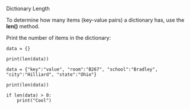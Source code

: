 Dictionary Length

To determine how many items (key-value pairs) a dictionary has, use the **len()** method.

Print the number of items in the dictionary:

```python.run
data = {}

print(len(data))

data = {"key":"value", "room":"B267", "school":"Bradley", "city":"Hilliard", "state":"Ohio"}

print(len(data))

if len(data) > 0:
    print("Cool")
```

